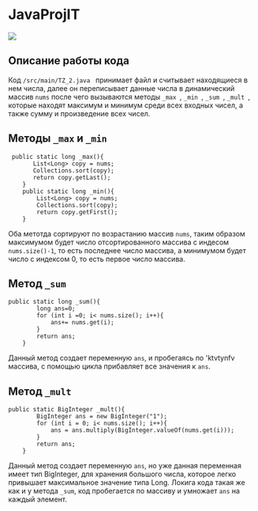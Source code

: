 # JavaProjIT
![](https://github.com/Shelb0rne/JavaProjIT/actions/workflows/Maven.yml/badge.svg)

## Описание работы кода 
Код ```/src/main/TZ_2.java ``` принимает файл и считывает находящиеся в нем числа, далее он переписывает данные числа в динамический массив ```nums``` после чего вызываются методы ```_max ```, ```_min ```, ```_sum ```, ```_mult ```, которые находят максимум и минимум среди всех входных чисел, а также сумму и произведение всех чисел.
## Методы ```_max``` и ```_min```
```
 public static long _max(){
       List<Long> copy = nums;
       Collections.sort(copy);
       return copy.getLast();
    }
    public static long _min(){
        List<Long> copy = nums;
        Collections.sort(copy);
        return copy.getFirst();
    }
```
Оба метотда сортируют по возрастанию массив ```nums```, таким образом максимумом будет число отсортированного массива с индесом ```nums.size()-1```, то есть последнее число массива, а минимумом будет число с индексом 0, то есть первое число массива. 

## Метод ```_sum```
```
public static long _sum(){
        long ans=0;
        for (int i =0; i< nums.size(); i++){
            ans+= nums.get(i);
        }
        return ans;
    }
```
Данный метод создает переменную ```ans```, и пробегаясь по 'ktvtynfv массива, с помощью цикла прибавляет все значения к ```ans```.

## Метод ```_mult``` 
```
public static BigInteger _mult(){
        BigInteger ans = new BigInteger("1");
        for (int i = 0; i< nums.size(); i++){
            ans = ans.multiply(BigInteger.valueOf(nums.get(i)));
        }
        return ans;
    }
```
Данный метод создает переменную ```ans```, но уже данная переменная имеет тип BigInteger, для хранения большого числа, которое легко привышает максимальное значение типа Long. Локига кода такая же как и у метода ```_sum```, код пробегается по массиву и умножает ```ans``` на каждый элемент.
